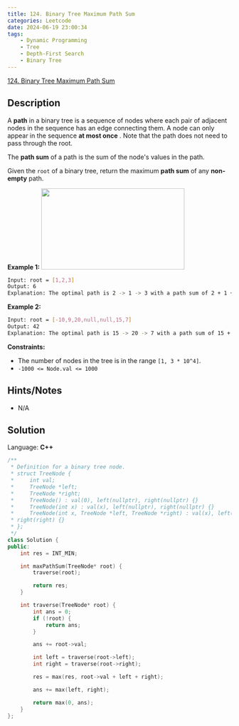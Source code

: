 ```yaml
---
title: 124. Binary Tree Maximum Path Sum
categories: Leetcode
date: 2024-06-19 23:00:34
tags:
    - Dynamic Programming
    - Tree
    - Depth-First Search
    - Binary Tree
---
```


[124. Binary Tree Maximum Path Sum](https://leetcode.com/problems/binary-tree-maximum-path-sum/description/)

## Description

A **path**  in a binary tree is a sequence of nodes where each pair of adjacent nodes in the sequence has an edge connecting them. A node can only appear in the sequence **at most once** . Note that the path does not need to pass through the root.

The **path sum**  of a path is the sum of the node's values in the path.

Given the `root` of a binary tree, return the maximum **path sum**  of any **non-empty**  path.

**Example 1:**
<img alt="" src="https://assets.leetcode.com/uploads/2020/10/13/exx1.jpg" style="width: 322px; height: 182px;">

```bash
Input: root = [1,2,3]
Output: 6
Explanation: The optimal path is 2 -> 1 -> 3 with a path sum of 2 + 1 + 3 = 6.
```

**Example 2:**
<img alt="" src="https://assets.leetcode.com/uploads/2020/10/13/exx2.jpg">

```bash
Input: root = [-10,9,20,null,null,15,7]
Output: 42
Explanation: The optimal path is 15 -> 20 -> 7 with a path sum of 15 + 20 + 7 = 42.
```

**Constraints:**

- The number of nodes in the tree is in the range `[1, 3 * 10^4]`.
- `-1000 <= Node.val <= 1000`

## Hints/Notes

- N/A

## Solution

Language: **C++**

```C++
/**
 * Definition for a binary tree node.
 * struct TreeNode {
 *     int val;
 *     TreeNode *left;
 *     TreeNode *right;
 *     TreeNode() : val(0), left(nullptr), right(nullptr) {}
 *     TreeNode(int x) : val(x), left(nullptr), right(nullptr) {}
 *     TreeNode(int x, TreeNode *left, TreeNode *right) : val(x), left(left),
 * right(right) {}
 * };
 */
class Solution {
public:
    int res = INT_MIN;

    int maxPathSum(TreeNode* root) {
        traverse(root);

        return res;
    }

    int traverse(TreeNode* root) {
        int ans = 0;
        if (!root) {
            return ans;
        }

        ans += root->val;

        int left = traverse(root->left);
        int right = traverse(root->right);

        res = max(res, root->val + left + right);

        ans += max(left, right);

        return max(0, ans);
    }
};
```
